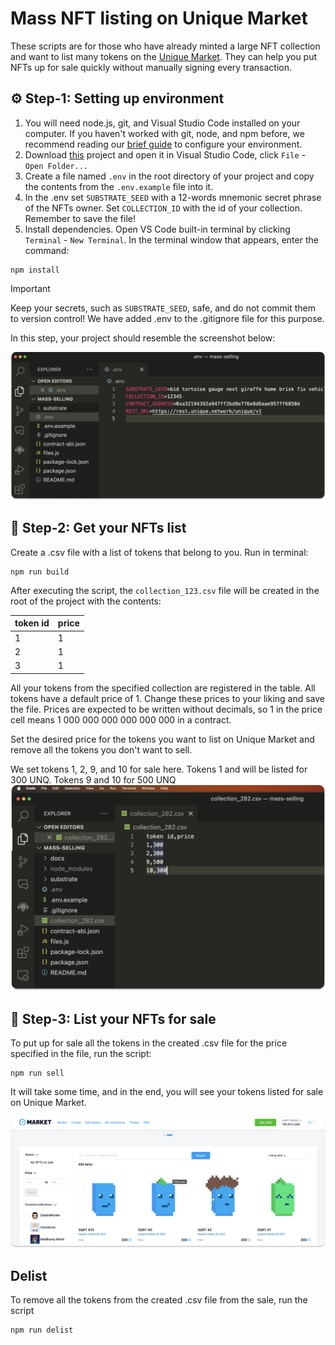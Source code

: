 # Mass NFT listing on Unique Market

These scripts are for those who have already minted a large NFT collection and want to list many tokens on the [Unique Market](https://unqnft.io). They can help you put NFTs up for sale quickly without manually signing every transaction.

## ⚙️ Step-1: Setting up environment

1. You will need node.js, git, and Visual Studio Code installed on your computer. If you haven't worked with git, node, and npm before, we recommend reading our [brief guide](https://docs.unique.network/tutorials/minting/setup-environment.html) to configure your environment.
2. Download [this](https://github.com/UniqueNetwork/mass-selling/tree/master) project and open it in Visual Studio Code, click `File` - `Open Folder...`
3. Create a file named `.env` in the root directory of your project and copy the contents from the `.env.example` file into it.
4. In the .env set `SUBSTRATE_SEED` with a 12-words mnemonic secret phrase of the NFTs owner. Set `COLLECTION_ID` with the id of your collection. Remember to save the file!
5. Install dependencies. Open VS Code built-in terminal by clicking `Terminal` - `New Terminal`. In the terminal window that appears, enter the command:

```sh:no-line-numbers
npm install
```

> [!IMPORTANT]
> Keep your secrets, such as `SUBSTRATE_SEED`, safe, and do not commit them to version control! We have added .env to the .gitignore file for this purpose.

In this step, your project should resemble the screenshot below:

![Set up](./docs/set-up.png)

## 📄 Step-2: Get your NFTs list

Create a .csv file with a list of tokens that belong to you. Run in terminal:

```sh:no-line-numbers
npm run build
```

After executing the script, the `collection_123.csv` file will be created in the root of the project with the contents:

| token id | price |
|----------|-------|
| 1        | 1     |
| 2        | 1     |
| 3        | 1     |

All your tokens from the specified collection are registered in the table. All tokens have a default price of 1. Change these prices to your liking and save the file.
Prices are expected to be written without decimals, so 1 in the price cell means 1 000 000 000 000 000 000 in a contract.

Set the desired price for the tokens you want to list on Unique Market and remove all the tokens you don't want to sell.

We set tokens 1, 2, 9, and 10 for sale here. Tokens 1 and will be listed for 300 UNQ. Tokens 9 and 10 for 500 UNQ
![Prepare for sale](./docs/prepare.png)

## 🎁 Step-3: List your NFTs for sale

To put up for sale all the tokens in the created .csv file for the price specified in the file, run the script:

```sh:no-line-numbers
npm run sell
```

It will take some time, and in the end, you will see your tokens listed for sale on Unique Market.

![Listed](./docs/listed.png)

## Delist

To remove all the tokens from the created .csv file from the sale, run the script

```sh:no-line-numbers
npm run delist
```

